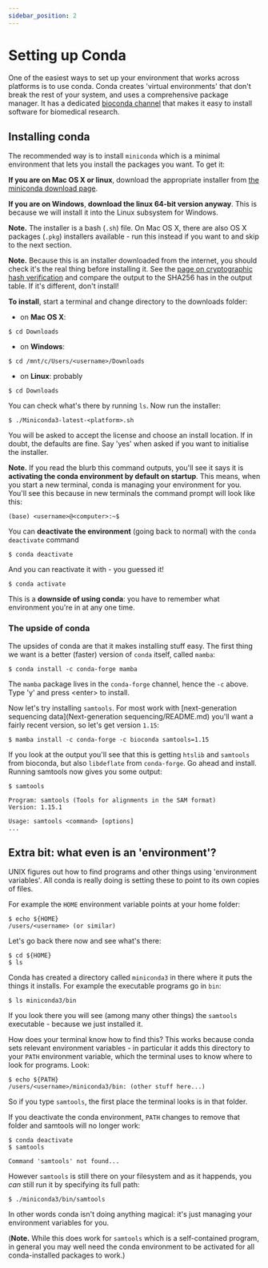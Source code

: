 ```yaml
---
sidebar_position: 2
---
```


# Setting up Conda

One of the easiest ways to set up your environment that works across platforms is to use conda.
Conda creates 'virtual environments' that don't break the rest of your system, and uses a
comprehensive package manager. It has a dedicated [bioconda channel](https://bioconda.github.io)
that makes it easy to install software for biomedical research.

## Installing conda

The recommended way is to install `miniconda` which is a minimal environment that lets you install
the packages you want.  To get it: 

**If you are on Mac OS X or linux**, download the appropriate installer from
[the miniconda download page](https://docs.conda.io/en/latest/miniconda.html).

**If you are on Windows**, **download the linux 64-bit version anyway**. This is because we will
install it into the Linux subsystem for Windows.

**Note.** The installer is a bash (`.sh`) file. On Mac OS X, there are also OS X packages (`.pkg`)
installers available - run this instead if you want to and skip to the next section.

**Note.** Because this is an installer downloaded from the internet, you should check it's
the real thing before installing it. See the
[page on cryptographic hash verification](https://conda.io/projects/conda/en/latest/user-guide/install/download.html#cryptographic-hash-verification)
and compare the output to the SHA256 has in the output table. If it's
different, don't install!

**To install**, start a terminal and change directory to the downloads folder:

* on **Mac OS X**:
```
$ cd Downloads
```
* on **Windows**:
```
$ cd /mnt/c/Users/<username>/Downloads
```
* on **Linux**: probably
```
$ cd Downloads
```

You can check what's there by running `ls`.  Now run the installer:
```
$ ./Miniconda3-latest-<platform>.sh
```

You will be asked to accept the license and choose an install location. If in doubt, the defaults
are fine.  Say 'yes' when asked if you want to initialise the installer.

**Note.** If you read the blurb this command outputs, you'll see it says it is **activating the
conda environment by default on startup**. This means, when you start a new terminal, conda is
managing your environment for you.  You'll see this because in new terminals the command prompt will look like this:
```
(base) <username>@<computer>:~$
```

You can **deactivate the environment** (going back to normal) with the `conda deactivate` command
```
$ conda deactivate
```

And you can reactivate it with - you guessed it!
```
$ conda activate
```

This is a **downside of using conda**: you have to remember what environment you're in at any one
time.

### The upside of conda

The upsides of conda are that it makes installing stuff easy. The first thing we want is a better
(faster) version of `conda` itself, called `mamba`:
```
$ conda install -c conda-forge mamba
```

The `mamba` package lives in the `conda-forge` channel, hence the `-c` above.  Type 'y' and press &lt;enter&gt; to install.

Now let's try installing `samtools`. For most work with
[next-generation sequencing data](Next-generation sequencing/README.md)
you'll want a fairly recent version, so let's get version `1.15`:

```
$ mamba install -c conda-forge -c bioconda samtools=1.15
```

If you look at the output you'll see that this is getting `htslib` and `samtools` from bioconda,
but also `libdeflate` from `conda-forge`.  Go ahead and install.  Running samtools now gives you some output:

```
$ samtools

Program: samtools (Tools for alignments in the SAM format)
Version: 1.15.1

Usage: samtools <command> [options]
...
```

## Extra bit: what even is an 'environment'?

UNIX figures out how to find programs and other things using 'environment variables'. All conda is
really doing is setting these to point to its own copies of files.

For example the `HOME` environment variable points at your home folder:
```
$ echo ${HOME}
/users/<username> (or similar)
```

Let's go back there now and see what's there:
```  
$ cd ${HOME}
$ ls
```

Conda has created a directory called `miniconda3` in there where it puts the things it installs.
For example the executable programs go in `bin`:

```
$ ls miniconda3/bin
```

If you look there you will see (among many other things) the `samtools` executable - because we just installed it.

How does your terminal know how to find this? This works because conda sets relevant environment
variables - in particular it adds this directory to your `PATH` environment variable, which the
terminal uses to know where to look for programs.  Look:
```
$ echo ${PATH}
/users/<username>/miniconda3/bin: (other stuff here...)
```

So if you type `samtools`, the first place the terminal looks is in that folder.  

If you deactivate the conda environment, `PATH` changes to remove that folder and samtools will no longer work:
```
$ conda deactivate
$ samtools

Command 'samtools' not found...
```

However `samtools` is still there on your filesystem and as it happends, you *can* still run it by
specifying its full path:

```
$ ./miniconda3/bin/samtools
```

In other words conda isn't doing anything magical: it's just managing your environment variables
for you.

(**Note.** While this does work for `samtools` which is a self-contained program, in general you may well need the
conda environment to be activated for all conda-installed packages to work.)

